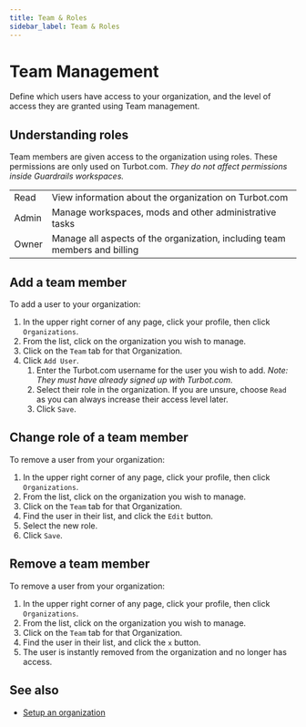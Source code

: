 ```yaml
---
title: Team & Roles
sidebar_label: Team & Roles
---
```


# Team Management

Define which users have access to your organization, and the level of access
they are granted using Team management.

## Understanding roles

Team members are given access to the organization using roles. These permissions
are only used on Turbot.com. _They do not affect permissions inside Guardrails
workspaces._

|       |                                                                            |
| ----- | -------------------------------------------------------------------------- |
| Read  | View information about the organization on Turbot.com                      |
| Admin | Manage workspaces, mods and other administrative tasks                     |
| Owner | Manage all aspects of the organization, including team members and billing |

## Add a team member

To add a user to your organization:

1. In the upper right corner of any page, click your profile, then click
   `Organizations`.
2. From the list, click on the organization you wish to manage.
3. Click on the `Team` tab for that Organization.
4. Click `Add User`.
   1. Enter the Turbot.com username for the user you wish to add. _Note: They
      must have already signed up with Turbot.com._
   2. Select their role in the organization. If you are unsure, choose `Read` as
      you can always increase their access level later.
   3. Click `Save`.

## Change role of a team member

To remove a user from your organization:

1. In the upper right corner of any page, click your profile, then click
   `Organizations`.
2. From the list, click on the organization you wish to manage.
3. Click on the `Team` tab for that Organization.
4. Find the user in their list, and click the `Edit` button.
5. Select the new role.
6. Click `Save`.

## Remove a team member

To remove a user from your organization:

1. In the upper right corner of any page, click your profile, then click
   `Organizations`.
2. From the list, click on the organization you wish to manage.
3. Click on the `Team` tab for that Organization.
4. Find the user in their list, and click the `x` button.
5. The user is instantly removed from the organization and no longer has access.

## See also

- [Setup an organization](turbot.com/organizations/setup)
